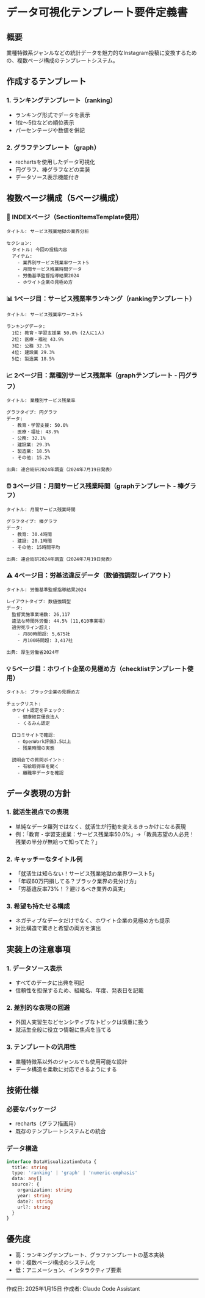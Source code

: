 # データ可視化テンプレート要件定義書

## 概要
業種特徴系ジャンルなどの統計データを魅力的なInstagram投稿に変換するための、複数ページ構成のテンプレートシステム。

## 作成するテンプレート

### 1. ランキングテンプレート（ranking）
- ランキング形式でデータを表示
- 1位〜5位などの順位表示
- パーセンテージや数値を併記

### 2. グラフテンプレート（graph）
- rechartsを使用したデータ可視化
- 円グラフ、棒グラフなどの実装
- データソース表示機能付き

## 複数ページ構成（5ページ構成）

### 📍 INDEXページ（SectionItemsTemplate使用）
```
タイトル: サービス残業地獄の業界分析

セクション:
  タイトル: 今回の投稿内容
  アイテム:
    - 業界別サービス残業率ワースト5
    - 月間サービス残業時間データ
    - 労働基準監督指導結果2024
    - ホワイト企業の見極め方
```

### 📊 1ページ目：サービス残業率ランキング（rankingテンプレート）
```
タイトル: サービス残業率ワースト5

ランキングデータ:
  1位: 教育・学習支援業 50.0% (2人に1人)
  2位: 医療・福祉 43.9%
  3位: 公務 32.1%
  4位: 建設業 29.3%
  5位: 製造業 18.5%
```

### 📈 2ページ目：業種別サービス残業率（graphテンプレート - 円グラフ）
```
タイトル: 業種別サービス残業率

グラフタイプ: 円グラフ
データ:
  - 教育・学習支援: 50.0%
  - 医療・福祉: 43.9%
  - 公務: 32.1%
  - 建設業: 29.3%
  - 製造業: 18.5%
  - その他: 15.2%

出典: 連合総研2024年調査（2024年7月19日発表）
```

### ⏰ 3ページ目：月間サービス残業時間（graphテンプレート - 棒グラフ）
```
タイトル: 月間サービス残業時間

グラフタイプ: 棒グラフ
データ:
  - 教育: 30.4時間
  - 建設: 20.1時間
  - その他: 15時間平均

出典: 連合総研2024年調査（2024年7月19日発表）
```

### ⚠️ 4ページ目：労基法違反データ（数値強調型レイアウト）
```
タイトル: 労働基準監督指導結果2024

レイアウトタイプ: 数値強調型
データ:
  監督実施事業場数: 26,117
  違法な時間外労働: 44.5% (11,610事業場)
  過労死ライン超え:
    - 月80時間超: 5,675社
    - 月100時間超: 3,417社

出典: 厚生労働省2024年
```

### 💡 5ページ目：ホワイト企業の見極め方（checklistテンプレート使用）
```
タイトル: ブラック企業の見極め方

チェックリスト:
  ホワイト認定をチェック:
    - 健康経営優良法人
    - くるみん認定
  
  口コミサイトで確認:
    - OpenWork評価3.5以上
    - 残業時間の実態
  
  説明会での質問ポイント:
    - 有給取得率を聞く
    - 離職率データを確認
```

## データ表現の方針

### 1. 就活生視点での表現
- 単純なデータ羅列ではなく、就活生が行動を変えるきっかけになる表現
- 例：「教育・学習支援業：サービス残業率50.0%」→「教員志望の人必見！残業の半分が無給って知ってた？」

### 2. キャッチーなタイトル例
- 「就活生は知らない！サービス残業地獄の業界ワースト5」
- 「年収60万円損してる？ブラック業界の見分け方」
- 「労基違反率73%！？避けるべき業界の真実」

### 3. 希望も持たせる構成
- ネガティブなデータだけでなく、ホワイト企業の見極め方も提示
- 対比構造で驚きと希望の両方を演出

## 実装上の注意事項

### 1. データソース表示
- すべてのデータに出典を明記
- 信頼性を担保するため、組織名、年度、発表日を記載

### 2. 差別的な表現の回避
- 外国人実習生などセンシティブなトピックは慎重に扱う
- 就活生全般に役立つ情報に焦点を当てる

### 3. テンプレートの汎用性
- 業種特徴系以外のジャンルでも使用可能な設計
- データ構造を柔軟に対応できるようにする

## 技術仕様

### 必要なパッケージ
- recharts（グラフ描画用）
- 既存のテンプレートシステムとの統合

### データ構造
```typescript
interface DataVisualizationData {
  title: string
  type: 'ranking' | 'graph' | 'numeric-emphasis'
  data: any[]
  source?: {
    organization: string
    year: string
    date?: string
    url?: string
  }
}
```

## 優先度
- 高：ランキングテンプレート、グラフテンプレートの基本実装
- 中：複数ページ構成のシステム化
- 低：アニメーション、インタラクティブ要素

---

作成日: 2025年1月15日
作成者: Claude Code Assistant